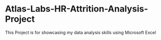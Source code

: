 # Atlas-Labs-HR-Attrition-Analysis-Project
This Project is for showcasing my data analysis skills using Microsoft Excel
